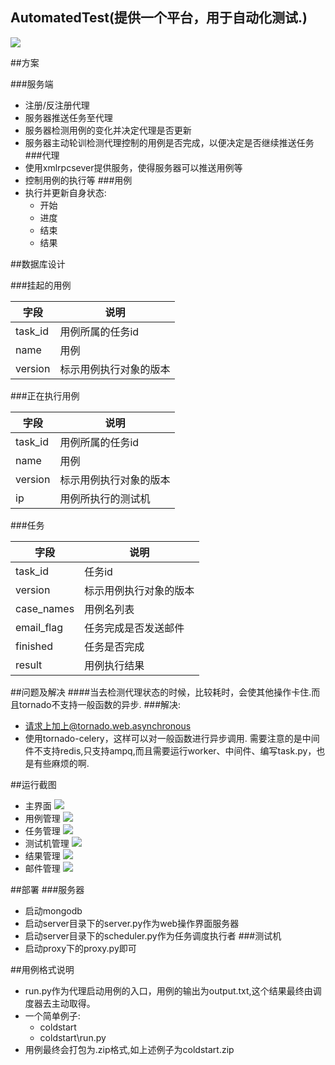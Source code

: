 ## AutomatedTest(提供一个平台，用于自动化测试.)
![](http://7xk7ho.com1.z0.glb.clouddn.com/automate.jpg)


##方案

###服务端
- 注册/反注册代理
- 服务器推送任务至代理
- 服务器检测用例的变化并决定代理是否更新
- 服务器主动轮训检测代理控制的用例是否完成，以便决定是否继续推送任务
###代理
- 使用xmlrpcsever提供服务，使得服务器可以推送用例等
- 控制用例的执行等
###用例
- 执行并更新自身状态:
	- 开始
	- 进度
	- 结束
	- 结果

##数据库设计

###挂起的用例

字段|说明
----------|------------
task_id	  |用例所属的任务id
name      |用例
version	  |标示用例执行对象的版本


###正在执行用例

字段|说明
----------|------------
task_id	  |用例所属的任务id
name      |用例
version	  |标示用例执行对象的版本
ip		  |用例所执行的测试机
###任务

字段|说明
----------|------------
task_id   |任务id
version   |标示用例执行对象的版本
case_names|用例名列表
email_flag|任务完成是否发送邮件
finished  |任务是否完成
result    |用例执行结果


##问题及解决
####当去检测代理状态的时候，比较耗时，会使其他操作卡住.而且tornado不支持一般函数的异步.
###解决:
- 请求上加上@tornado.web.asynchronous
- 使用tornado-celery，这样可以对一般函数进行异步调用. 需要注意的是中间件不支持redis,只支持ampq,而且需要运行worker、中间件、编写task.py，也是有些麻烦的啊.

##运行截图
- 主界面
![](http://7xk7ho.com1.z0.glb.clouddn.com/home.png)
- 用例管理
![](http://7xk7ho.com1.z0.glb.clouddn.com/cases.png)
- 任务管理
![](http://7xk7ho.com1.z0.glb.clouddn.com/tasks.png)
- 测试机管理
![](http://7xk7ho.com1.z0.glb.clouddn.com/machines.png)
- 结果管理
![](http://7xk7ho.com1.z0.glb.clouddn.com/results.png)
- 邮件管理
![](http://7xk7ho.com1.z0.glb.clouddn.com/email.png)

##部署
###服务器
- 启动mongodb
- 启动server目录下的server.py作为web操作界面服务器
- 启动server目录下的scheduler.py作为任务调度执行者
###测试机
- 启动proxy下的proxy.py即可

##用例格式说明
- run.py作为代理启动用例的入口，用例的输出为output.txt,这个结果最终由调度器去主动取得。
- 一个简单例子:
	- coldstart
	- coldstart\run.py
- 用例最终会打包为.zip格式,如上述例子为coldstart.zip